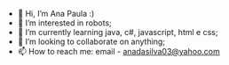 - 👋 Hi, I’m Ana Paula :)
- 👀 I’m interested in robots;
- 🌱 I’m currently learning java, c#, javascript, html e css;
- 💞️ I’m looking to collaborate on anything;
- 📫 How to reach me: email - anadasilva03@yahoo.com

<!---
kittycatgirl/kittycatgirl is a ✨ special ✨ repository because its `README.md` (this file) appears on your GitHub profile.
You can click the Preview link to take a look at your changes.
--->
